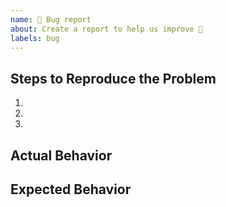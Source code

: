 ```yaml
---
name: 🐜 Bug report
about: Create a report to help us improve 🔧
labels: bug
---
```


<!-- Place a general description or your issue here. -->

## Steps to Reproduce the Problem
<!-- Tell us how to reproduce your issue -->

  1.
  1.
  1.

## Actual Behavior
<!-- What did happen as a result of the above? -->

## Expected Behavior
<!-- What is your expectation of the result? -->
